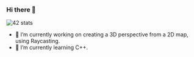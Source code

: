 ### Hi there 👋

![42 stats](https://badge42.herokuapp.com/api/stats/dmylonas?darkmode=true&cursus=42cursus)

- 🔭 I’m currently working on creating a 3D perspective from a 2D map, using Raycasting.
- 🌱 I’m currently learning C++.
